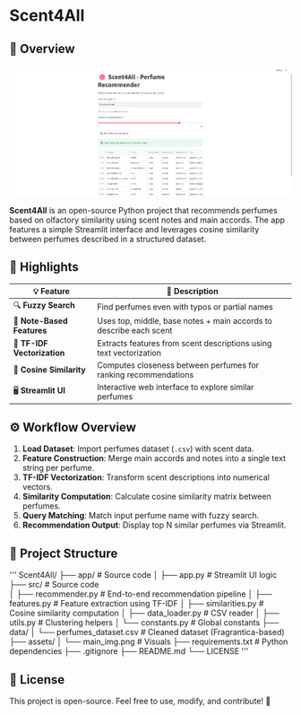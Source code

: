 # Scent4All

## 🌸 Overview

![Main Preview](assets/main_img.png)

**Scent4All** is an open-source Python project that recommends perfumes based on olfactory similarity using scent notes and main accords. The app features a simple Streamlit interface and leverages cosine similarity between perfumes described in a structured dataset.

## 🎯 Highlights

| 💡 Feature                    | 📌 Description                                                      |
| ---------------------------- | ------------------------------------------------------------------- |
| 🔍 **Fuzzy Search**           | Find perfumes even with typos or partial names                      |
| 🌿 **Note-Based Features**    | Uses top, middle, base notes + main accords to describe each scent  |
| 🧠 **TF-IDF Vectorization**   | Extracts features from scent descriptions using text vectorization  |
| 🤝 **Cosine Similarity**      | Computes closeness between perfumes for ranking recommendations     |
| 🖥️ **Streamlit UI**           | Interactive web interface to explore similar perfumes                |

## ⚙️ Workflow Overview

1. **Load Dataset**: Import perfumes dataset (`.csv`) with scent data.
2. **Feature Construction**: Merge main accords and notes into a single text string per perfume.
3. **TF-IDF Vectorization**: Transform scent descriptions into numerical vectors.
4. **Similarity Computation**: Calculate cosine similarity matrix between perfumes.
5. **Query Matching**: Match input perfume name with fuzzy search.
6. **Recommendation Output**: Display top N similar perfumes via Streamlit.

## 📁 Project Structure

'''
Scent4All/
├── app/                         # Source code
│   ├── app.py                   # Streamlit UI logic
├── src/                         # Source code                 
│   ├── recommender.py           # End-to-end recommendation pipeline
│   ├── features.py              # Feature extraction using TF-IDF
│   ├── similarities.py          # Cosine similarity computation
│   ├── data_loader.py           # CSV reader
│   ├── utils.py                 # Clustering helpers
│   └── constants.py             # Global constants
├── data/
│   └── perfumes_dataset.csv     # Cleaned dataset (Fragrantica-based)
├── assets/
│   └── main_img.png             # Visuals
├── requirements.txt             # Python dependencies
├── .gitignore
├── README.md
└── LICENSE
'''

## 🌟 License

This project is open-source. Feel free to use, modify, and contribute! 🚀
